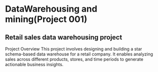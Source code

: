 # DataWarehousing and mining(Project 001)
## Retail sales data warehousing project
Project Overview
This project involves designing and building a star schema-based data warehouse for a retail company. It enables analyzing sales across different products, stores, and time periods to generate actionable business insights.
